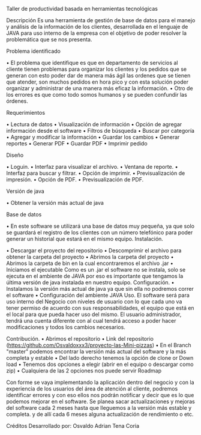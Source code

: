 Taller de productividad basada en herramientas tecnológicas

Descripción 
Es una herramienta de gestión de base de datos para el manejo y análisis de la información de los clientes, desarrollada en el lenguaje de JAVA para uso interno de la empresa con el objetivo de poder resolver la problemática que se nos presenta.

Problema identificado

•	El problema que identifique es que en departamento de servicios al cliente tienen problemas para organizar los clientes y los pedidos que se generan con esto poder dar de manera más ágil las ordenes que se tienen que atender, son muchos pedidos en hora pico y con esta solución poder organizar y administrar de una manera más eficaz la información.
•	Otro de los errores es que como todo somos humanos y se pueden confundir las órdenes.


Requerimientos

•	Lectura de datos
•	Visualización de información
•	Opción de agregar información desde el software
•	Filtros de búsqueda
•	Buscar por categoría
•	Agregar y modificar la información
•	Guardar los cambios
•	Generar reportes
•	Generar PDF
•	Guardar PDF
•	Imprimir pedido

Diseño

•	Loguin.
•	Interfaz para visualizar el archivo.
•	Ventana de reporte.
•	Interfaz para buscar y filtrar.
•	Opción de imprimir.
•	Previsualización de impresión.
•	Opción de PDF.
•	Previsualización de PDF.

Versión de java

•	Obtener la versión más actual de java

Base de datos

•	En este software se utilizará una base de datos muy pequeña, ya que solo se guardará el registro de los clientes con un número telefónico para poder generar un historial que estará en el mismo equipo.
Instalación.

•	Descargar el proyecto del repositorio
•	Descomprimir el archivo para obtener la carpeta del proyecto
•	Abrimos la carpeta del proyecto
•	Abrimos la carpeta de bin en la cual encontraremos el archivo .jar
•	Iniciamos el ejecutable
Como es un .jar el software no se instala, solo se ejecuta en el ambiente de JAVA por eso es importante que tengamos la última versión de java instalada en nuestro equipo.
Configuración.
•	Instalamos la versión más actual de java ya que sin ella no podremos correr el software
•	Configuración del ambiente JAVA
Uso.
El software será para uso interno del Negocio con niveles de usuario con lo que cada uno va tener permiso de acuerdo con sus responsabilidades, el equipo que está en el local para que pueda hacer uso del mismo.
El usuario administrador, tendrá una cuenta diferente con al cual tendrá acceso a poder hacer modificaciones y todos los cambios necesarios.

Contribución.
•	Abrimos el repositorio
•	Link del repositorio (https://github.com/Osvaldoxxx3/proyecto-las-Mini-pizzas)
•	En el Branch "master" podemos encontrar la versión más actual del software y la más completa y estable
•	Del lado derecho tenemos la opción de clone or Down load
•	Tenemos dos opciones a elegir (abrir en el equipo o descargar como zip)
•	Cualquiera de las 2 opciones nos puede servir
Roadmap

Con forme se vaya implementando la aplicación dentro del negocio y con la experiencia de los usuarios del área de atención al cliente, podremos identificar errores y con eso ellos nos podrán notificar y decir que es lo que podemos mejorar en el software. Se planea sacar actualizaciones y mejoras del software cada 2 meses hasta que lleguemos a la versión más estable y completa. y de allí cada 6 meses alguna actualización de rendimiento o etc.

Créditos
Desarrollado por:
Osvaldo Adrian Tena Coria

